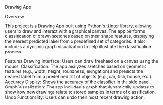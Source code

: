 Drawing App

Overview

This project is a Drawing App built using Python's tkinter library, allowing users to draw and interact with a graphical canvas.
The app performs classification of drawn sketches based on their shape features,
displaying the nearest predicted label from a predefined set of categories. 
It also includes a dynamic graph visualization to help illustrate the classification process.

Features
Drawing Interface: Users can draw freehand on a canvas using the mouse.
Classification: The app analyzes sketches based on geometric features (e.g., width, height, roundness, elongation) 
and predicts the nearest label from a predefined list of objects (e.g., car, fish, house, etc.).
Accuracy Display: Shows the accuracy of the classifier in the side panel.
Graph Visualization: The app includes a graph that dynamically updates to show how new drawings relate to stored samples in terms of classification.
Undo Functionality: Users can undo their most recent drawing action.

